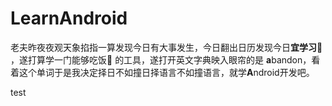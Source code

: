 # LearnAndroid

老夫昨夜夜观天象掐指一算发现今日有大事发生，今日翻出日历发现今日**宜学习**:book: ，遂打算学一门能够吃饭:rice: 的工具，遂打开英文字典映入眼帘的是 **a**bandon，看着这个单词于是我决定择日不如撞日择语言不如撞语言，就学**A**ndroid开发吧。



test